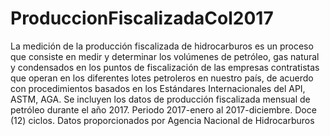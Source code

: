 # ProduccionFiscalizadaCol2017
La medición de la producción fiscalizada de hidrocarburos es un proceso que consiste en medir y determinar los volúmenes de petróleo, gas natural y condensados en los puntos de fiscalización de las empresas contratistas que operan en los diferentes lotes petroleros en nuestro país, de acuerdo con procedimientos basados en los Estándares Internacionales del API, ASTM, AGA. Se incluyen los datos de producción fiscalizada mensual de petróleo durante el año 2017. Periodo 2017-enero al 2017-diciembre. Doce (12) ciclos.  Datos proporcionados por Agencia Nacional de Hidrocarburos
